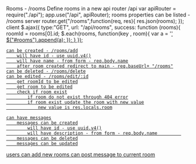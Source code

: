 
Rooms - /rooms
        Define rooms in a new api router /api
            var apiRouter = require("./api");
            app.use("/api", apiRouter);
rooms properties
    can be listed -  /rooms
        server
            router.get("/rooms",function(req, res){
            res.json(rooms);
            });
        client
            $.ajax({
                type:"GET",
                url: "/api/rooms",
                success: function (rooms){
                    roomId = rooms[0].id;
                    $.each(rooms, function(key , room){
                        var a = '<a href="#" data-room-id="' +room.id + '" class="room list-group-tem">'
                        $("#rooms").append(a);
                    });
                }
            });

    can be created - /rooms/add
        will have id - use uuid.v4()
        will have name - from form - req.body.name
        after room created redirect to main - req.baseUrl+ "/rooms"
    can be deleted - /rooms/delete
    can be edited - /rooms/edit/:id
        get roomId to be edited
        get room to be edited
        check if room exist
            if room do not exist through 404 error
            if room exist update the room with new value
                new value is res.locals.room

    can have messages
        messages can be created
            will have id - use uuid.v4()
            will have description - from form - req.body.name         
        messages can be deleted
        messages can be updated

users
    can add new rooms
    can post message to current room
